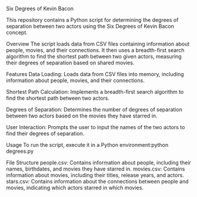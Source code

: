 Six Degrees of Kevin Bacon

This repository contains a Python script for determining the degrees of separation between two actors using the Six Degrees of Kevin Bacon concept.

Overview
The script loads data from CSV files containing information about people, movies, and their connections. It then uses a breadth-first search algorithm to find the shortest path between two given actors, measuring their degrees of separation based on shared movies.

Features
Data Loading: Loads data from CSV files into memory, including information about people, movies, and their connections.

Shortest Path Calculation: Implements a breadth-first search algorithm to find the shortest path between two actors.

Degrees of Separation: Determines the number of degrees of separation between two actors based on the movies they have starred in.

User Interaction: Prompts the user to input the names of the two actors to find their degrees of separation.

Usage
To run the script, execute it in a Python environment:python degrees.py

File Structure
people.csv: Contains information about people, including their names, birthdates, and movies they have starred in.
movies.csv: Contains information about movies, including their titles, release years, and actors.
stars.csv: Contains information about the connections between people and movies, indicating which actors starred in which movies.
